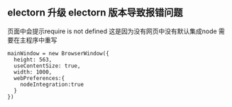 ## electorn 升级 electorn 版本导致报错问题

  页面中会提示require is not defined 这是因为没有网页中没有默认集成node
  需要在主程序中重写
  
    mainWindow = new BrowserWindow({
      height: 563,
      useContentSize: true,
      width: 1000,
      webPreferences:{
        nodeIntegration:true
      }
    })
